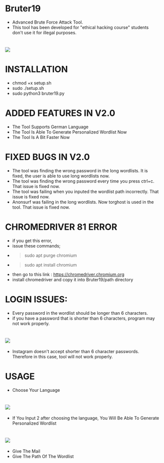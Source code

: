 # Bruter19
* Advanced Brute Force Attack Tool.
* This tool has been developed for "ethical hacking course" students don't use it for illegal purposes.
# ![](banner/1.png)
# INSTALLATION
* chmod +x setup.sh
* sudo ./setup.sh
* sudo python3 bruter19.py
# ADDED FEATURES IN V2.0
* The Tool Supports German Language
* The Tool Is Able To Generate Personalized Wordlist Now
* The Tool Is A Bit Faster Now
# FIXED BUGS IN V2.0
* The tool was finding the wrong password in the long wordlists. It is fixed, the user is able to use long wordlists now.
* The tool was finding the wrong password every time you press ctrl+c. That issue is fixed now.
* The tool was failing when you inputed the wordlist path incorrectly. That issue is fixed now.
* Anonsurf was failing in the long wordlists. Now torghost is used in the tool. That issue is fixed now.
# CHROMEDRIVER 81 ERROR
* if you get this error,
* issue these commands;
* > sudo apt purge chromium
* > sudo apt install chromium
* then go to this link : https://chromedriver.chromium.org
* install chromedriver and copy it into Bruter19/path directory
# LOGIN ISSUES:
* Every password in the wordlist should be longer than 6 characters.
* if you have a password that is shorter than 6 characters, program may not work properly.
# ![](banner/pic1.png)
* Instagram doesn't accept shorter than 6 character passwords. Therefore in this case, tool will not work properly.
# USAGE
* Choose Your Language
# ![](banner/2.png)
* If You Input 2 after choosing the language, You Will Be Able To Generate Personalized Wordlist
# ![](banner/cupp.png)
* Give The Mail 
* Give The Path Of The Wordlist

